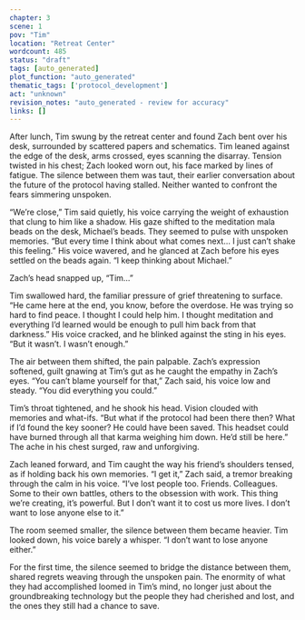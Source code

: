```yaml
---
chapter: 3
scene: 1
pov: "Tim"
location: "Retreat Center"
wordcount: 485
status: "draft"
tags: [auto_generated]
plot_function: "auto_generated"
thematic_tags: ['protocol_development']
act: "unknown"
revision_notes: "auto_generated - review for accuracy"
links: []
---
```


After lunch, Tim swung by the retreat center and found Zach bent over his desk, surrounded by scattered papers and schematics. Tim leaned against the edge of the desk, arms crossed, eyes scanning the disarray. Tension twisted in his chest; Zach looked worn out, his face marked by lines of fatigue. The silence between them was taut, their earlier conversation about the future of the protocol having stalled. Neither wanted to confront the fears simmering unspoken. 

“We’re close,” Tim said quietly, his voice carrying the weight of exhaustion that clung to him like a shadow. His gaze shifted to the meditation mala beads on the desk, Michael’s beads. They seemed to pulse with unspoken memories. “But every time I think about what comes next… I just can’t shake this feeling.” His voice wavered, and he glanced at Zach before his eyes settled on the beads again. “I keep thinking about Michael.” 

Zach’s head snapped up, “Tim…” 

Tim swallowed hard, the familiar pressure of grief threatening to surface. “He came here at the end, you know, before the overdose. He was trying so hard to find peace. I thought I could help him. I thought meditation and everything I’d learned would be enough to pull him back from that darkness.” His voice cracked, and he blinked against the sting in his eyes. “But it wasn’t. I wasn’t enough.” 

The air between them shifted, the pain palpable. Zach’s expression softened, guilt gnawing at Tim’s gut as he caught the empathy in Zach’s eyes. “You can’t blame yourself for that,” Zach said, his voice low and steady. “You did everything you could.” 

Tim’s throat tightened, and he shook his head. Vision clouded with memories and what-ifs. “But what if the protocol had been there then? What if I’d found the key sooner? He could have been saved. This headset could have burned through all that karma weighing him down. He’d still be here.” The ache in his chest surged, raw and unforgiving. 

Zach leaned forward, and Tim caught the way his friend’s shoulders tensed, as if holding back his own memories. “I get it,” Zach said, a tremor breaking through the calm in his voice. “I’ve lost people too. Friends. Colleagues. Some to their own battles, others to the obsession with work. This thing we’re creating, it’s powerful. But I don’t want it to cost us more lives. I don’t want to lose anyone else to it.” 

The room seemed smaller, the silence between them became heavier. Tim looked down, his voice barely a whisper. “I don’t want to lose anyone either.” 

For the first time, the silence seemed to bridge the distance between them, shared regrets weaving through the unspoken pain. The enormity of what they had accomplished loomed in Tim’s mind, no longer just about the groundbreaking technology but the people they had cherished and lost, and the ones they still had a chance to save.
